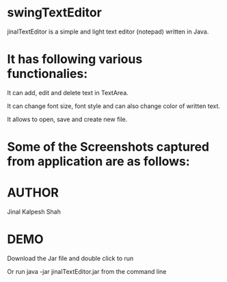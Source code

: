 # swingTextEditor
jinalTextEditor is a simple and light text editor (notepad) written in Java.

# It has following various functionalies:

It can add, edit and delete text in TextArea.

It can change font size, font style and can also change color of written text.

It allows to open, save and create new file.

# Some of the Screenshots captured from application are as follows:



# AUTHOR
Jinal Kalpesh Shah





# DEMO
Download the Jar file and double click to run

Or run java -jar jinalTextEditor.jar from the command line



